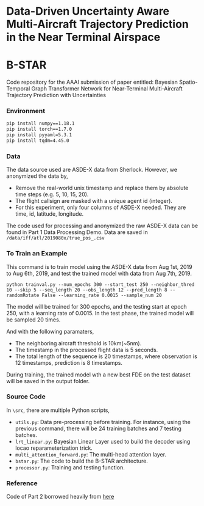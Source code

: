 # Data-Driven Uncertainty Aware Multi-Aircraft Trajectory Prediction in the Near Terminal Airspace 


# B-STAR
Code repository for the AAAI submission of paper entitled: Bayesian Spatio-Temporal Graph Transformer Network for Near-Terminal Multi-Aircraft Trajectory Prediction with Uncertainties


### Environment

```bash
pip install numpy==1.18.1
pip install torch==1.7.0
pip install pyyaml=5.3.1
pip install tqdm=4.45.0
```

### Data
The data source used are ASDE-X data from Sherlock. However, we anonymized the data by,

- Remove the real-world unix timestamp and replace them by absolute time steps (e.g. 5, 10, 15, 20).
- The flight callsign are masked with a unique agent id (integer).
- For this experiment, only four columns of ASDE-X needed. They are time, id, latitude, longitude.

The code used for processing and anonymized the raw ASDE-X data can be found in Part 1 Data Processing Demo. Data are saved in ```/data/iff/atl/2019080x/true_pos_.csv```


### To Train an Example
This command is to train model using the ASDE-X data from Aug 1st, 2019 to Aug 6th, 2019, and test the trained model with data from Aug 7th, 2019.

```
python trainval.py --num_epochs 300 --start_test 250 --neighbor_thred 10 --skip 5 --seq_length 20 --obs_length 12 --pred_length 8 --randomRotate False --learning_rate 0.0015 --sample_num 20
```

The model will be trained for 300 epochs, and the testing start at epoch 250, with a learning rate of 0.0015. In the test phase, the trained model will be sampled 20 times.

And with the following paramaters, 
- The neighboring aircraft threshold is 10km(~5nm). 
- The timestamp in the processed flight data is 5 seconds. 
- The total length of the sequence is 20 timestamps, where observation is 12 timestamps, prediction is 8 timestamps.

During training, the trained model wth a new best FDE on the test dataset will be saved in the output folder.


### Source Code
In ```\src```, there are multiple Python scripts,

- ```utils.py```: Data pre-processing before training. For instance, using the previous command, there will be 24 training batches and 7 testing batches.
- ```lrt_linear.py```: Bayesian Linear Layer used to build the decoder using locao reparameterization trick.
- ```multi_attention_forward.py```: The multi-head attention layer.
- ```bstar.py```: The code to build the B-STAR architecture.
- ```processor.py```: Training and testing function.


### Reference

Code of Part 2 borrowed heavily from [here](https://github.com/Majiker/STAR)
